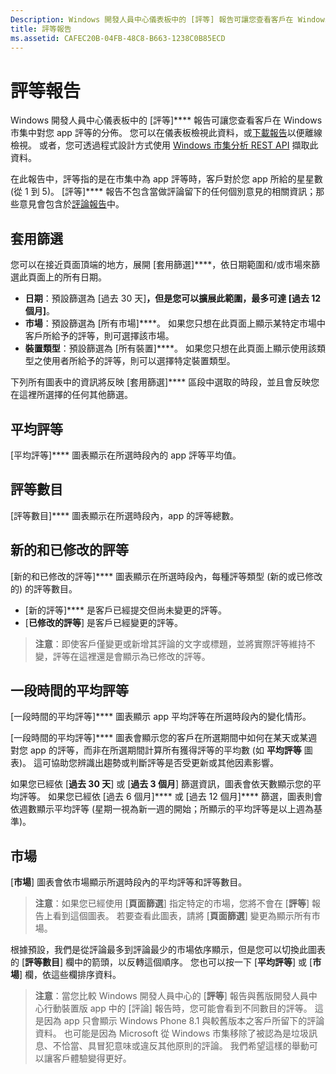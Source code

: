 ```yaml
---
Description: Windows 開發人員中心儀表板中的 [評等] 報告可讓您查看客戶在 Windows 市集中對您 app 評等的分佈。
title: 評等報告
ms.assetid: CAFEC20B-04FB-48C8-B663-1238C0B85ECD
---
```


# 評等報告


Windows 開發人員中心儀表板中的 [評等]**** 報告可讓您查看客戶在 Windows 市集中對您 app 評等的分佈。 您可以在儀表板檢視此資料，或[下載報告](download-analytic-reports.md)以便離線檢視。 或者，您可透過程式設計方式使用 [Windows 市集分析 REST API](../monetize/access-analytics-data-using-windows-store-services.md) 擷取此資料。

在此報告中，評等指的是在市集中為 app 評等時，客戶對於您 app 所給的星星數 (從 1 到 5)。 [評等]**** 報告不包含當做評論留下的任何個別意見的相關資訊；那些意見會包含於[評論報告](reviews-report.md)中。

## 套用篩選


您可以在接近頁面頂端的地方，展開 [套用篩選]****，依日期範圍和/或市場來篩選此頁面上的所有日期。

-   **日期**：預設篩選為 [過去 30 天]****，但是您可以擴展此範圍，最多可達 [過去 12 個月]****。
-   **市場**：預設篩選為 [所有市場]****。 如果您只想在此頁面上顯示某特定市場中客戶所給予的評等，則可選擇該市場。
-   **裝置類型**：預設篩選為 [所有裝置]****。 如果您只想在此頁面上顯示使用該類型之使用者所給予的評等，則可以選擇特定裝置類型。

下列所有圖表中的資訊將反映 [套用篩選]**** 區段中選取的時段，並且會反映您在這裡所選擇的任何其他篩選。

## 平均評等


[平均評等]**** 圖表顯示在所選時段內的 app 評等平均值。

## 評等數目


[評等數目]**** 圖表顯示在所選時段內，app 的評等總數。

## 新的和已修改的評等


[新的和已修改的評等]**** 圖表顯示在所選時段內，每種評等類型 (新的或已修改的) 的評等數目。

-   [新的評等]**** 是客戶已經提交但尚未變更的評等。
-   [**已修改的評等**] 是客戶已經變更的評等。

>**注意**：即使客戶僅變更或新增其評論的文字或標題，並將實際評等維持不變，評等在這裡還是會顯示為已修改的評等。

## 一段時間的平均評等


[一段時間的平均評等]**** 圖表顯示 app 平均評等在所選時段內的變化情形。

[一段時間的平均評等]**** 圖表會顯示您的客戶在所選期間中如何在某天或某週對您 app 的評等，而非在所選期間計算所有獲得評等的平均數 (如 **平均評等** 圖表)。 這可協助您辨識出趨勢或判斷評等是否受更新或其他因素影響。

如果您已經依 [**過去 30 天**] 或 [**過去 3 個月**] 篩選資訊，圖表會依天數顯示您的平均評等。 如果您已經依 [過去 6 個月]**** 或 [過去 12 個月]**** 篩選，圖表則會依週數顯示平均評等 (星期一視為新一週的開始；所顯示的平均評等是以上週為基準)。

## 市場


[**市場**] 圖表會依市場顯示所選時段內的平均評等和評等數目。

> **注意**：如果您已經使用 [**頁面篩選**] 指定特定的市場，您將不會在 [**評等**] 報告上看到這個圖表。 若要查看此圖表，請將 [**頁面篩選**] 變更為顯示所有市場。

根據預設，我們是從評論最多到評論最少的市場依序顯示，但是您可以切換此圖表的 [**評等數目**] 欄中的箭頭，以反轉這個順序。 您也可以按一下 [**平均評等**] 或 [**市場**] 欄，依這些欄排序資料。

> **注意**：當您比較 Windows 開發人員中心的 [**評等**] 報告與舊版開發人員中心行動裝置版 app 中的 [評論] 報告時，您可能會看到不同數目的評等。 這是因為 app 只會顯示 Windows Phone 8.1 與較舊版本之客戶所留下的評論資料。 也可能是因為 Microsoft 從 Windows 市集移除了被認為是垃圾訊息、不恰當、具冒犯意味或違反其他原則的評論。 我們希望這樣的舉動可以讓客戶體驗變得更好。

 

 


<!--HONumber=Mar16_HO1-->


